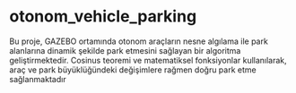 # otonom_vehicle_parking
Bu proje, GAZEBO ortamında otonom araçların nesne algılama ile park alanlarına dinamik şekilde park etmesini sağlayan bir algoritma geliştirmektedir. Cosinus teoremi ve matematiksel fonksiyonlar kullanılarak, araç ve park büyüklüğündeki değişimlere rağmen doğru park etme sağlanmaktadır
